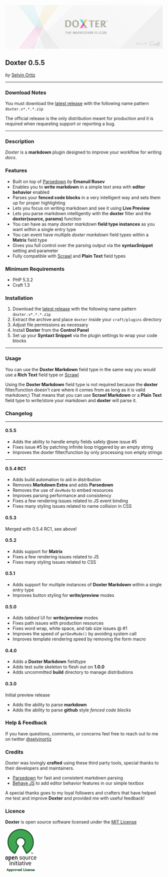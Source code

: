 ![Doxter](resources/img/doxter.png)

## Doxter 0.5.5
*by* [Selvin Ortiz](http://twitter.com/selvinortiz)

----
### Download Notes
You must download the [latest release](https://github.com/selvinortiz/craft.doxter/releases) with the following name pattern `doxter.v*.*.*.zip`

The official release is the only distribution meant for production and it is required when requesting support or reporting a bug.

----
### Description
_Doxter_ is a **markdown** plugin designed to improve your workflow for writing _docs_.

### Features
* Built on top of [Parsedown](https://github.com/erusev/parsedown) _by_ **Emanuil Rusev**
* Enables you to **write markdown** in a simple text area with **editor behavior** enabled
* Parses your **fenced code blocks** in a very intelligent way and sets them up for proper highlighting
* Lets you focus on writing markdown and see it using **Live Preview**
* Lets you parse markdown intelligently with the **doxter** filter and the **doxter(source, params)** function
* You can have as many _doxter markdown_ **field type instances** as you want within a single entry type
* You can event have multiple _doxter markdown_ field types within a **Matrix** field type
* Gives you full control over the parsing output via the **syntaxSnippet** setting and parameter
* Fully compatible with [Scrawl](https://github.com/builtbysplash/craft-scrawl) and **Plain Text** field types

### Minimum Requirements
- PHP 5.3.2
- Craft 1.3

### Installation
1. Download the [latest release](https://github.com/selvinortiz/craft.doxter/releases) with the following name pattern `doxter.v*.*.*.zip`
2. Extract the archive and place `doxter` inside your `craft/plugins` directory
3. Adjust file permissions as necessary
4. Install **Doxter** from the **Control Panel**
5. Set up your **Syntaxt Snippet** via the plugin settings to wrap your code blocks

----
### Usage
You can use the **Doxter Markdown** field type in the same way you would use a **Rich Text** field type or [Scrawl](https://github.com/builtbysplash/craft-scrawl)

Using the **Doxter Markdown** field type is not required because the **doxter** filter/function doesn't care where it comes from as long as it is valid markdown;)
That means that you can use **Scrawl Markdown** or a **Plain Text** field type to write/store your markdown and **doxter** will parse it.

### Changelog

----
#### 0.5.5
* Adds the ability to handle empty fields safely @see issue #5
* Fixes issue #5 by patching infinite loop triggered by an empty string
* Improves the doxter filter/function by only processing non empty strings

----
#### 0.5.4 RC1
* Adds build automation to aid in distribution
* Removes **Markdown Extra** and adds **Parsedown**
* Removes the use of `devMode` to embed resources
* Improves parsing performance and consistency
* Fixes a few rendering issues related to JS event binding
* Fixes many styling issues related to name collision in CSS

#### 0.5.3
Merged with 0.5.4 RC1, see above!

#### 0.5.2
* Adds support for **Matrix**
* Fixes a few rendering issues related to JS
* Fixes many styling issues related to CSS

#### 0.5.1
* Adds support for multiple instances of **Doxter Markdown** within a single entry type
* Improves button styling for **write/preview** modes

#### 0.5.0
* Adds _tabbed_ UI for **write/preview** modes
* Fixes path issues with production resources
* Fixes word wrap, white space, and tab size issues  @ #1
* Improves the speed of `getDevMode()` by avoiding system call
* Improves template rendering speed by removing the form macro

#### 0.4.0
* Adds a **Doxter Markdown** fieldtype
* Adds test suite skeleton to flesh out on **1.0.0**
* Adds uncommitted **build** directory to manage distributions

#### 0.3.0
Initial preview release

* Adds the ability to parse **markdown**
* Adds the ability to parse **github** style _fenced code blocks_

### Help & Feedback
If you have questions, comments, or concerns feel free to reach out to me on twitter [@selvinortiz](http://twitter.com/selvinortiz)

### Credits
_Doxter_ was lovingly **crafted** using these third party tools, special thanks to their developers and maintainers.

- [Parsedown](http://parsedown.org "The Better Markdown Parser in PHP") for fast and consistent markdown parsing
- [Behave JS](http://jakiestfu.github.io/Behave.js "Editor Behavior") to add editor behavior features in our simple textbox

A special thanks goes to my loyal followers and crafters that have helped me test and improve **Doxter** and provided me with useful feedback!

### Licence
**Doxter** is open source software licensed under the [MIT License](http://opensource.org/licenses/MIT)

![Open Source Initiative](resources/img/osilogo.png)
